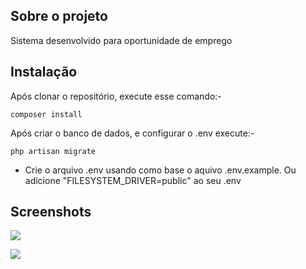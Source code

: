 ## Sobre o projeto

Sistema desenvolvido para oportunidade de emprego

## Instalação

Após clonar o repositório, execute esse comando:-
```
composer install
```

Após criar o banco de dados, e configurar o .env execute:-
```
php artisan migrate
```

- Crie o arquivo .env usando como base o aquivo .env.example. Ou adicione "FILESYSTEM_DRIVER=public" ao seu .env

## Screenshots

![](https://i.imgur.com/52poUei.png)

![](https://i.imgur.com/UjSohEP.png)
